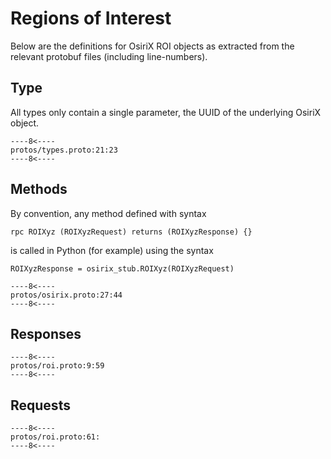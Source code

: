 # Regions of Interest
Below are the definitions for OsiriX ROI objects as extracted from the relevant protobuf files (including line-numbers).

## Type
All types only contain a single parameter, the UUID of the underlying OsiriX object.
``` { .c++ title="types.proto (lines 21-23)"}
----8<----
protos/types.proto:21:23
----8<----
```

## Methods
By convention, any method defined with syntax 
``` { .c++}
rpc ROIXyz (ROIXyzRequest) returns (ROIXyzResponse) {}
```
is called in Python (for example) using the syntax
``` { .py}
ROIXyzResponse = osirix_stub.ROIXyz(ROIXyzRequest)
```

``` { .c++ title="osirix.proto (lines 27-44)"}
----8<----
protos/osirix.proto:27:44
----8<----
```

## Responses
``` { .c++ title="roi.proto (lines 9-59)"}
----8<----
protos/roi.proto:9:59
----8<----
```

## Requests
``` { .c++ title="roi.proto (lines 61-)"}
----8<----
protos/roi.proto:61:
----8<----
```